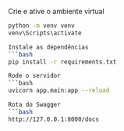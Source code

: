 Crie e ative o ambiente virtual
```bash
python -m venv venv
venv\Scripts\activate

Instale as dependências
```bash
pip install -r requirements.txt

Rode o servidor
```bash
uvicorn app.main:app --reload

Rota do Swagger
```bash
http://127.0.0.1:8000/docs